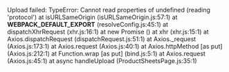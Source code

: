 Upload failed: TypeError: Cannot read properties of undefined (reading 'protocol')
    at isURLSameOrigin (isURLSameOrigin.js:57:1)
    at __WEBPACK_DEFAULT_EXPORT__ (resolveConfig.js:45:1)
    at dispatchXhrRequest (xhr.js:16:1)
    at new Promise (<anonymous>)
    at xhr (xhr.js:15:1)
    at Axios.dispatchRequest (dispatchRequest.js:51:1)
    at Axios._request (Axios.js:173:1)
    at Axios.request (Axios.js:40:1)
    at Axios.httpMethod [as put] (Axios.js:212:1)
    at Function.wrap [as put] (bind.js:5:1)
    at Axios.request (Axios.js:45:1)
    at async handleUpload (ProductSheetsPage.js:35:1)
